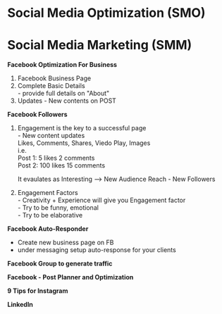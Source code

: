 # Social Media Optimization (SMO)
# Social Media Marketing (SMM)


**Facebook Optimization For Business**
  1. Facebook Business Page  
  2. Complete Basic Details  
    - provide full details on "About"  
  3. Updates - New contents on POST  
  
**Facebook Followers**  
  1. Engagement is the key to a successful page  
    - New content updates  
      Likes, Comments, Shares, Viedo Play, Images  
      i.e.  
        Post 1: 5 likes 2 comments  
        Post 2: 100 likes 15 comments  
        
        It evaulates as Interesting --> New Audience Reach - New Followers  

  2. Engagement Factors  
    - Creativity + Experience will give you Engagement factor  
    - Try to be funny, emotional  
    - Try to be elaborative  

**Facebook Auto-Responder**  
  - Create new business page on FB  
  - under messaging setup auto-response for your clients  

**Facebook Group to generate traffic**  

**Facebook - Post Planner and Optimization**  

**9 Tips for Instagram**  

**LinkedIn**  
